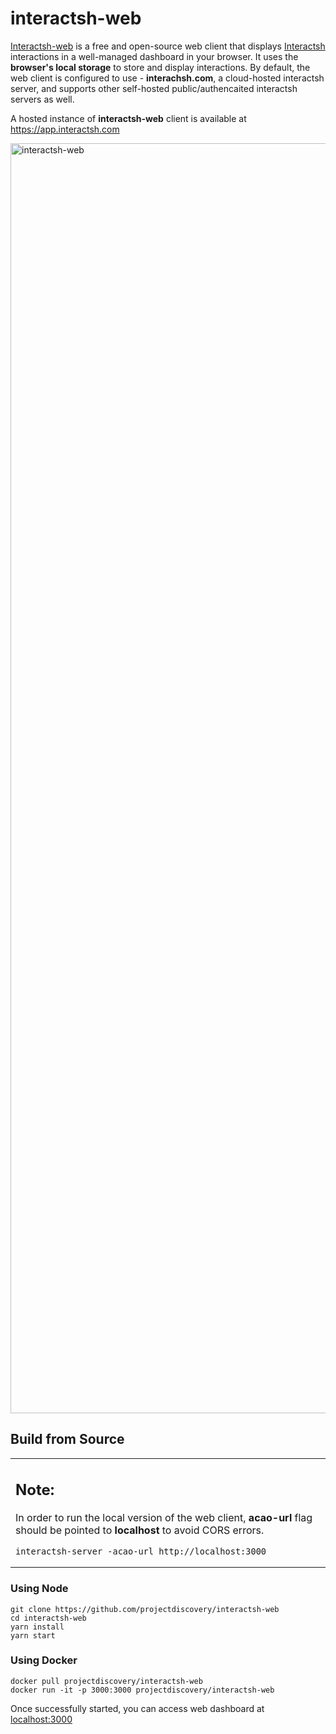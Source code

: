 # interactsh-web

[Interactsh-web](https://github.com/projectdiscovery/interactsh-web) is a free and open-source web client that displays [Interactsh](https://github.com/projectdiscovery/interactsh) interactions in a well-managed dashboard in your browser. It uses the **browser's local storage** to store and display interactions. By default, the web client is configured to use - **interachsh.com**, a cloud-hosted interactsh server, and supports other self-hosted public/authencaited interactsh servers as well.

A hosted instance of **interactsh-web** client is available at https://app.interactsh.com

<img width="2032" alt="interactsh-web" src="https://user-images.githubusercontent.com/8293321/135175927-07580994-32eb-4c06-8ca6-7ac9ea84776b.png">

## Build from Source


<table>
<tr>
<td>

Note:
----

In order to run the local version of the web client, **acao-url** flag should be pointed to **localhost** to avoid CORS errors.

```
interactsh-server -acao-url http://localhost:3000
```
</td>
</tr>
</table>

### Using Node

```
git clone https://github.com/projectdiscovery/interactsh-web
cd interactsh-web
yarn install
yarn start
```

### Using Docker

```
docker pull projectdiscovery/interactsh-web
docker run -it -p 3000:3000 projectdiscovery/interactsh-web
```

Once successfully started, you can access web dashboard at [localhost:3000](http://localhost:3000)